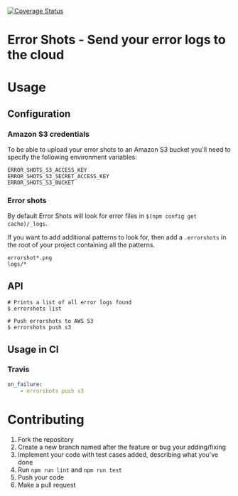[![Coverage Status](https://coveralls.io/repos/github/kontrollanten/error-shots/badge.svg?branch=master)](https://coveralls.io/github/kontrollanten/error-shots?branch=master)
# Error Shots - Send your error logs to the cloud

# Usage
## Configuration

### Amazon S3 credentials
To be able to upload your error shots to an Amazon S3 bucket you'll need to specify the following environment variables:

```
ERROR_SHOTS_S3_ACCESS_KEY
ERROR_SHOTS_S3_SECRET_ACCESS_KEY
ERROR_SHOTS_S3_BUCKET
```
### Error shots
By default Error Shots will look for error files in `$(npm config get cache)/_logs`.

If you want to add additional patterns to look for, then add a `.errorshots` in the root of your project containing all the patterns.

```.errorshots
errorshot*.png
logs/*
```

## API

```
# Prints a list of all error logs found
$ errorshots list

# Push errorshots to AWS S3
$ errorshots push s3
```


## Usage in CI

### Travis

```yaml
on_failure:
    - errorshots push s3
```

# Contributing

1. Fork the repository
2. Create a new branch named after the feature or bug your adding/fixing
3. Implement your code with test cases added, describing what you've done
4. Run `npm run lint` and `npm run test`
5. Push your code
6. Make a pull request

